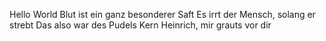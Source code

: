 Hello World
Blut ist ein ganz besonderer Saft
Es irrt der Mensch, solang er strebt
Das also war des Pudels Kern
Heinrich, mir grauts vor dir